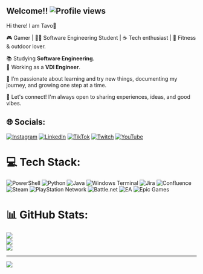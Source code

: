 ## Welcome!! ![Profile views](https://visitor-badge.laobi.icu/badge?page_id=tavillocastro.tavillocastro)

Hi there!
I am Tavo🥸

🎮 Gamer | 👨‍💻 Software Engineering Student | ☕ Tech enthusiast | 🚴 Fitness & outdoor lover.<br/>

📚 Studying **Software Engineering**.<br/>
💼 Working as a **VDI Engineer**.<br/>

🚀 I’m passionate about learning and try new things, documenting my journey, and growing one step at a time.<br/>

💬 Let's connect! I'm always open to sharing experiences, ideas, and good vibes.<br/>

## 🌐 Socials:
[![Instagram](https://img.shields.io/badge/Instagram-%23E4405F.svg?logo=Instagram&logoColor=white)](https://instagram.com/TavoLogs) [![LinkedIn](https://img.shields.io/badge/LinkedIn-%230077B5.svg?logo=linkedin&logoColor=white)](https://linkedin.com/in/gcastroa) [![TikTok](https://img.shields.io/badge/TikTok-%23000000.svg?logo=TikTok&logoColor=white)](https://tiktok.com/@tavologs) [![Twitch](https://img.shields.io/badge/Twitch-%239146FF.svg?logo=Twitch&logoColor=white)](https://twitch.tv/TavoLogs) [![YouTube](https://img.shields.io/badge/YouTube-%23FF0000.svg?logo=YouTube&logoColor=white)](https://youtube.com/@TavoLogs) 

# 💻 Tech Stack:
![PowerShell](https://img.shields.io/badge/PowerShell-%235391FE.svg?style=flat&logo=powershell&logoColor=white) ![Python](https://img.shields.io/badge/python-3670A0?style=flat&logo=python&logoColor=ffdd54) ![Java](https://img.shields.io/badge/java-%23ED8B00.svg?style=flat&logo=openjdk&logoColor=white) ![Windows Terminal](https://img.shields.io/badge/Windows%20Terminal-%234D4D4D.svg?style=flat&logo=windows-terminal&logoColor=white) ![Jira](https://img.shields.io/badge/jira-%230A0FFF.svg?style=flat&logo=jira&logoColor=white) ![Confluence](https://img.shields.io/badge/confluence-%23172BF4.svg?style=flat&logo=confluence&logoColor=white) ![Steam](https://img.shields.io/badge/steam-%23000000.svg?style=flat&logo=steam&logoColor=white) ![PlayStation Network](https://img.shields.io/badge/PSN-%230070D1.svg?style=flat&logo=Playstation&logoColor=white) ![Battle.net](https://img.shields.io/badge/battle.net-%2300AEFF.svg?style=flat&logo=battle.net&logoColor=white) ![EA](https://img.shields.io/badge/ea-%23000000.svg?style=flat&logo=ea&logoColor=white) ![Epic Games](https://img.shields.io/badge/epicgames-%23313131.svg?style=flat&logo=epicgames&logoColor=white)
# 📊 GitHub Stats:
![](https://github-readme-stats.vercel.app/api?username=tavillocastro&theme=one_dark_pro&hide_border=false&include_all_commits=false&count_private=false)<br/>
![](https://nirzak-streak-stats.vercel.app/?user=tavillocastro&theme=one_dark_pro&hide_border=false)<br/>
![](https://github-readme-stats.vercel.app/api/top-langs/?username=tavillocastro&theme=one_dark_pro&hide_border=false&include_all_commits=false&count_private=false&layout=compact)

---
[![](https://visitcount.itsvg.in/api?id=tavillocastro&icon=0&color=0)](https://visitcount.itsvg.in)
